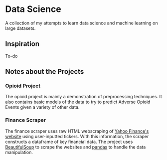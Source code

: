 # Data Science

A collection of my attempts to learn data science and machine learning on large datasets.

## Inspiration

To-do

## Notes about the Projects

### Opioid Project

The opioid project is mainly a demonstration of preprocessing techniques. It also contains basic models of the data to try to predict Adverse Opioid Events given a variety of other data.

### Finance Scraper

The finance scraper uses raw HTML webscraping of [Yahoo Finance's website](https://finance.yahoo.com/lookup) using user-inputted tickers. With this information, the scraper constructs a dataframe of key financial data. The project uses [BeautifulSoup](https://www.crummy.com/software/BeautifulSoup/bs4/doc/) to scrape the websites and [pandas](https://pandas.pydata.org/pandas-docs/stable/) to handle the data manipulation.

